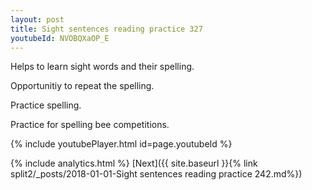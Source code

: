 ```yaml
---
layout: post
title: Sight sentences reading practice 327
youtubeId: NVOBQXaOP_E
---
```

 
 
Helps to learn sight words and their spelling.

Opportunitiy to repeat the spelling. 

Practice spelling. 
 
Practice for spelling bee competitions. 
 
{% include youtubePlayer.html id=page.youtubeId %}
 
 
{% include analytics.html %} 
[Next]({{ site.baseurl }}{% link  split2/_posts/2018-01-01-Sight sentences reading practice 242.md%})
 
